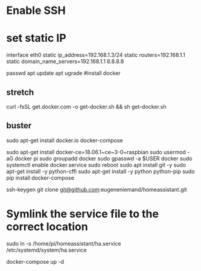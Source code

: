 # Enable SSH 

# set static IP
interface eth0
static ip_address=192.168.1.3/24
static routers=192.168.1.1
static domain_name_servers=192.168.1.1 8.8.8.8 

passwd
apt update
apt ugrade
#install docker
## stretch
curl -fsSL get.docker.com -o get-docker.sh && sh get-docker.sh

## buster
sudo apt-get install docker.io docker-compose

sudo apt-get install docker-ce=18.06.1~ce~3-0~raspbian
sudo usermod -aG docker pi
sudo groupadd docker
sudo gpasswd -a $USER docker
sudo systemctl enable docker.service
sudo reboot
sudo apt install git -y
sudo apt-get install -y python-cffi
sudo apt-get install -y python python-pip 
sudo pip install docker-compose

ssh-keygen
git clone git@github.com:eugeneniemand/homeassistant.git

# Symlink the service file to the correct location
sudo ln -s /home/pi/homeassistant/ha.service /etc/systemd/system/ha.service

docker-compose up -d
<!-- docker run --name="mqtt" -dtp 1883:1883 -p 9001:9001 pascaldevink/rpi-mosquitto
docker run --name="zigbee2mqtt" -d -v /home/pi/data:/app/data --device=/dev/ttyACM0 koenkk/zigbee2mqtt:arm32v6
docker run --name="home-assistant" --init -d -v /home/pi/homeassistant:/config -v /etc/localtime:/etc/localtime:ro --net=host homeassistant/raspberrypi3-homeassistant 
docker run -d \
--name=ha-dockermon --restart=always \
-v /var/run/docker.sock:/var/run/docker.sock \
-v /path/to/config:/config \
-p 8126:8126 \ 
philhawthorne/ha-dockermon -->